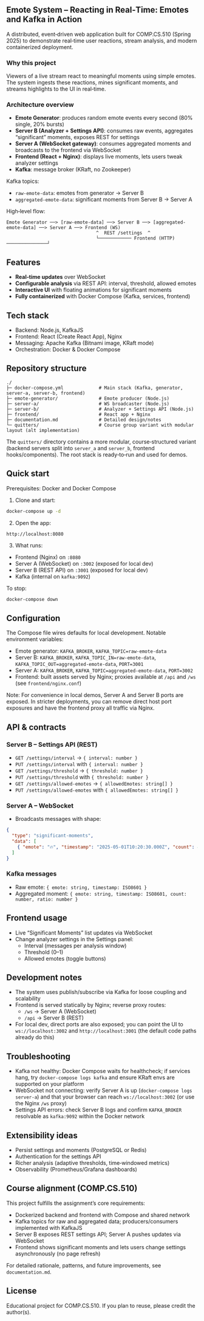 ## Emote System – Reacting in Real‑Time: Emotes and Kafka in Action

A distributed, event‑driven web application built for COMP.CS.510 (Spring 2025) to demonstrate real‑time user reactions, stream analysis, and modern containerized deployment.

### Why this project
Viewers of a live stream react to meaningful moments using simple emotes. The system ingests these reactions, mines significant moments, and streams highlights to the UI in real‑time.

### Architecture overview
- **Emote Generator**: produces random emote events every second (80% single, 20% bursts)
- **Server B (Analyzer + Settings API)**: consumes raw events, aggregates “significant” moments, exposes REST for settings
- **Server A (WebSocket gateway)**: consumes aggregated moments and broadcasts to the frontend via WebSocket
- **Frontend (React + Nginx)**: displays live moments, lets users tweak analyzer settings
- **Kafka**: message broker (KRaft, no Zookeeper)

Kafka topics:
- `raw-emote-data`: emotes from generator → Server B
- `aggregated-emote-data`: significant moments from Server B → Server A

High‑level flow:
```
Emote Generator ──> [raw-emote-data] ──> Server B ──> [aggregated-emote-data] ──> Server A ──> Frontend (WS)
                                 ^  REST /settings  ^
                                 └──────────── Frontend (HTTP) ───────────────┘
```

## Features
- **Real‑time updates** over WebSocket
- **Configurable analysis** via REST API: interval, threshold, allowed emotes
- **Interactive UI** with floating animations for significant moments
- **Fully containerized** with Docker Compose (Kafka, services, frontend)

## Tech stack
- Backend: Node.js, KafkaJS
- Frontend: React (Create React App), Nginx
- Messaging: Apache Kafka (Bitnami image, KRaft mode)
- Orchestration: Docker & Docker Compose

## Repository structure
```
./
├─ docker-compose.yml             # Main stack (Kafka, generator, server-a, server-b, frontend)
├─ emote-generator/               # Emote producer (Node.js)
├─ server-a/                      # WS broadcaster (Node.js)
├─ server-b/                      # Analyzer + Settings API (Node.js)
├─ frontend/                      # React app + Nginx
├─ documentation.md               # Detailed design/notes
└─ quitters/                      # Course group variant with modular layout (alt implementation)
```

The `quitters/` directory contains a more modular, course‑structured variant (backend servers split into `server_a` and `server_b`, frontend hooks/components). The root stack is ready‑to‑run and used for demos.

## Quick start
Prerequisites: Docker and Docker Compose

1) Clone and start:
```bash
docker-compose up -d
```

2) Open the app:
```text
http://localhost:8080
```

3) What runs:
- Frontend (Nginx) on `:8080`
- Server A (WebSocket) on `:3002` (exposed for local dev)
- Server B (REST API) on `:3001` (exposed for local dev)
- Kafka (internal on `kafka:9092`)

To stop:
```bash
docker-compose down
```

## Configuration
The Compose file wires defaults for local development. Notable environment variables:
- Emote generator: `KAFKA_BROKER`, `KAFKA_TOPIC=raw-emote-data`
- Server B: `KAFKA_BROKER`, `KAFKA_TOPIC_IN=raw-emote-data`, `KAFKA_TOPIC_OUT=aggregated-emote-data`, `PORT=3001`
- Server A: `KAFKA_BROKER`, `KAFKA_TOPIC=aggregated-emote-data`, `PORT=3002`
- Frontend: built assets served by Nginx; proxies available at `/api` and `/ws` (see `frontend/nginx.conf`)

Note: For convenience in local demos, Server A and Server B ports are exposed. In stricter deployments, you can remove direct host port exposures and have the frontend proxy all traffic via Nginx.

## API & contracts
### Server B – Settings API (REST)
- `GET /settings/interval` → `{ interval: number }`
- `PUT /settings/interval` with `{ interval: number }`
- `GET /settings/threshold` → `{ threshold: number }`
- `PUT /settings/threshold` with `{ threshold: number }`
- `GET /settings/allowed-emotes` → `{ allowedEmotes: string[] }`
- `PUT /settings/allowed-emotes` with `{ allowedEmotes: string[] }`

### Server A – WebSocket
- Broadcasts messages with shape:
```json
{
  "type": "significant-moments",
  "data": [
    { "emote": "🔥", "timestamp": "2025-05-01T10:20:30.000Z", "count": 42, "ratio": 0.72 }
  ]
}
```

### Kafka messages
- Raw emote: `{ emote: string, timestamp: ISO8601 }`
- Aggregated moment: `{ emote: string, timestamp: ISO8601, count: number, ratio: number }`

## Frontend usage
- Live “Significant Moments” list updates via WebSocket
- Change analyzer settings in the Settings panel:
  - Interval (messages per analysis window)
  - Threshold (0–1)
  - Allowed emotes (toggle buttons)

## Development notes
- The system uses publish/subscribe via Kafka for loose coupling and scalability
- Frontend is served statically by Nginx; reverse proxy routes:
  - `/ws` → Server A (WebSocket)
  - `/api` → Server B (REST)
- For local dev, direct ports are also exposed; you can point the UI to `ws://localhost:3002` and `http://localhost:3001` (the default code paths already do this)

## Troubleshooting
- Kafka not healthy: Docker Compose waits for healthcheck; if services hang, try `docker-compose logs kafka` and ensure KRaft envs are supported on your platform
- WebSocket not connecting: verify Server A is up (`docker-compose logs server-a`) and that your browser can reach `ws://localhost:3002` (or use the Nginx `/ws` proxy)
- Settings API errors: check Server B logs and confirm `KAFKA_BROKER` resolvable as `kafka:9092` within the Docker network

## Extensibility ideas
- Persist settings and moments (PostgreSQL or Redis)
- Authentication for the settings API
- Richer analysis (adaptive thresholds, time‑windowed metrics)
- Observability (Prometheus/Grafana dashboards)

## Course alignment (COMP.CS.510)
This project fulfills the assignment’s core requirements:
- Dockerized backend and frontend with Compose and shared network
- Kafka topics for raw and aggregated data; producers/consumers implemented with KafkaJS
- Server B exposes REST settings API; Server A pushes updates via WebSocket
- Frontend shows significant moments and lets users change settings asynchronously (no page refresh)

For detailed rationale, patterns, and future improvements, see `documentation.md`.

## License
Educational project for COMP.CS.510. If you plan to reuse, please credit the author(s).



